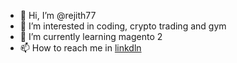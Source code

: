 - 👋 Hi, I’m @rejith77
- 👀 I’m interested in coding, crypto trading and gym
- 🌱 I’m currently learning magento 2
- 📫 How to reach me in [linkdln](https://www.linkedin.com/in/rejithretnan/) 

<!---
rejith77/rejith77 is a ✨ special ✨ repository because its `README.md` (this file) appears on your GitHub profile.
You can click the Preview link to take a look at your changes.
--->
